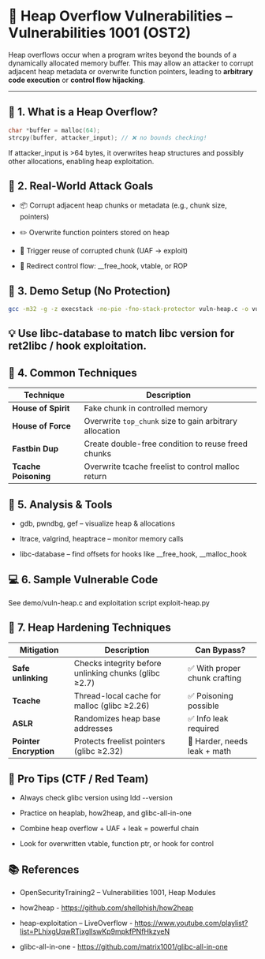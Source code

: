# 🧱 Heap Overflow Vulnerabilities – Vulnerabilities 1001 (OST2)

Heap overflows occur when a program writes beyond the bounds of a dynamically allocated memory buffer. This may allow an attacker to corrupt adjacent heap metadata or overwrite function pointers, leading to **arbitrary code execution** or **control flow hijacking**.

---

## 📌 1. What is a Heap Overflow?

```c
char *buffer = malloc(64);
strcpy(buffer, attacker_input); // ❌ no bounds checking!
```

If attacker_input is >64 bytes, it overwrites heap structures and possibly other allocations, enabling heap exploitation.

## 🧪 2. Real-World Attack Goals

- 📦 Corrupt adjacent heap chunks or metadata (e.g., chunk size, pointers)

- ✏️ Overwrite function pointers stored on heap

- 🔁 Trigger reuse of corrupted chunk (UAF → exploit)

- 🚪 Redirect control flow: __free_hook, vtable, or ROP

## 🔧 3. Demo Setup (No Protection)

```bash
gcc -m32 -g -z execstack -no-pie -fno-stack-protector vuln-heap.c -o vuln-heap
```

## 💡 Use libc-database to match libc version for ret2libc / hook exploitation.

## 🧨 4. Common Techniques

| Technique            | Description                                             |
| -------------------- | ------------------------------------------------------- |
| **House of Spirit**  | Fake chunk in controlled memory                         |
| **House of Force**   | Overwrite `top_chunk` size to gain arbitrary allocation |
| **Fastbin Dup**      | Create double-free condition to reuse freed chunks      |
| **Tcache Poisoning** | Overwrite tcache freelist to control malloc return      |

## 🧰 5. Analysis & Tools

- gdb, pwndbg, gef – visualize heap & allocations

- ltrace, valgrind, heaptrace – monitor memory calls

- libc-database – find offsets for hooks like __free_hook, __malloc_hook

## 💻 6. Sample Vulnerable Code

See demo/vuln-heap.c and exploitation script exploit-heap.py

## 🔐 7. Heap Hardening Techniques

| Mitigation             | Description                                           | Can Bypass?                  |
| ---------------------- | ----------------------------------------------------- | ---------------------------- |
| **Safe unlinking**     | Checks integrity before unlinking chunks (glibc ≥2.7) | ✅ With proper chunk crafting |
| **Tcache**             | Thread-local cache for malloc (glibc ≥2.26)           | ✅ Poisoning possible         |
| **ASLR**               | Randomizes heap base addresses                        | ✅ Info leak required         |
| **Pointer Encryption** | Protects freelist pointers (glibc ≥2.32)              | 🔶 Harder, needs leak + math |

## 🧠 Pro Tips (CTF / Red Team)

- Always check glibc version using ldd --version

- Practice on heaplab, how2heap, and glibc-all-in-one

- Combine heap overflow + UAF + leak = powerful chain

- Look for overwritten vtable, function ptr, or hook for control

## 📚 References

- OpenSecurityTraining2 – Vulnerabilities 1001, Heap Modules

- how2heap - https://github.com/shellphish/how2heap

- heap-exploitation – LiveOverflow - https://www.youtube.com/playlist?list=PLhixgUqwRTjxglIswKp9mpkfPNfHkzyeN

- glibc-all-in-one - https://github.com/matrix1001/glibc-all-in-one


